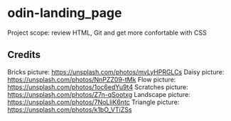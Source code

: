 # odin-landing_page

Project scope: review HTML, Git and get more confortable with CSS

## Credits

Bricks picture: https://unsplash.com/photos/mvLyHPRGLCs
Daisy picture: https://unsplash.com/photos/NnPZZ09-tMk
Flow picture: https://unsplash.com/photos/1oc6edYu9t4
Scratches picture: https://unsplash.com/photos/Z7n-qSootxg
Landscape picture: https://unsplash.com/photos/7NoLliK6ntc
Triangle picture: https://unsplash.com/photos/k1bO_VTiZSs
